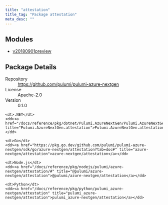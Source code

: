 ```yaml
---
title: "attestation"
title_tag: "Package attestation"
meta_desc: ""
---
```


<!-- WARNING: this file was generated by Pulumi Docs Generator. -->
<!-- Do not edit by hand unless you're certain you know what you are doing! -->



<h2 id="modules">Modules</h2>
<ul class="api">
    <li><a href="v20180901preview/" title="v20180901preview"><span class="symbol module"></span>v20180901preview</a></li>
</ul>

<h2 id="package-details">Package Details</h2>
<dl class="package-details">
	<dt>Repository</dt>
	<dd><a href="https://github.com/pulumi/pulumi-azure-nextgen">https://github.com/pulumi/pulumi-azure-nextgen</a></dd>
	<dt>License</dt>
	<dd>Apache-2.0</dd>
	<dt>Version</dt>
	<dd>0.1.0</dd>
</dl>



<dl class="tabular">

    <dt>.NET</dt>
    <dd><a href="/docs/reference/pkg/dotnet/Pulumi.AzureNextGen/Pulumi.AzureNextGen.attestation.html" title="Pulumi.AzureNextGen.attestation">Pulumi.AzureNextGen.attestation</a></dd>

    <dt>Go</dt>
    <dd><a href="https://pkg.go.dev/github.com/pulumi/pulumi-azure-nextgen/sdk/go/azure-nextgen/attestation?tab=doc#" title="azure-nextgen/attestation">azure-nextgen/attestation</a></dd>

    <dt>Node.js</dt>
    <dd><a href="/docs/reference/pkg/nodejs/pulumi/azure-nextgen/attestation/#" title="@pulumi/azure-nextgen/attestation">@pulumi/azure-nextgen/attestation</a></dd>

    <dt>Python</dt>
    <dd><a href="/docs/reference/pkg/python/pulumi_azure-nextgen/attestation" title="pulumi_azure-nextgen/attestation">pulumi_azure-nextgen/attestation</a></dd>

</dl>

